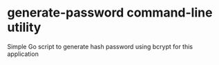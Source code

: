 # generate-password command-line utility

Simple Go script to generate hash password using bcrypt for this application
